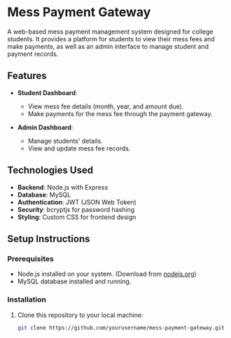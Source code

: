 # Mess Payment Gateway

A web-based mess payment management system designed for college students. It provides a platform for students to view their mess fees and make payments, as well as an admin interface to manage student and payment records.

## Features

- **Student Dashboard**: 
  - View mess fee details (month, year, and amount due).
  - Make payments for the mess fee through the payment gateway.
  
- **Admin Dashboard**: 
  - Manage students' details.
  - View and update mess fee records.

## Technologies Used

- **Backend**: Node.js with Express
- **Database**: MySQL
- **Authentication**: JWT (JSON Web Token)
- **Security**: bcryptjs for password hashing
- **Styling**: Custom CSS for frontend design

## Setup Instructions

### Prerequisites

- Node.js installed on your system. (Download from [nodejs.org](https://nodejs.org/))
- MySQL database installed and running.

### Installation

1. Clone this repository to your local machine:
   ```bash
   git clone https://github.com/yourusername/mess-payment-gateway.git
